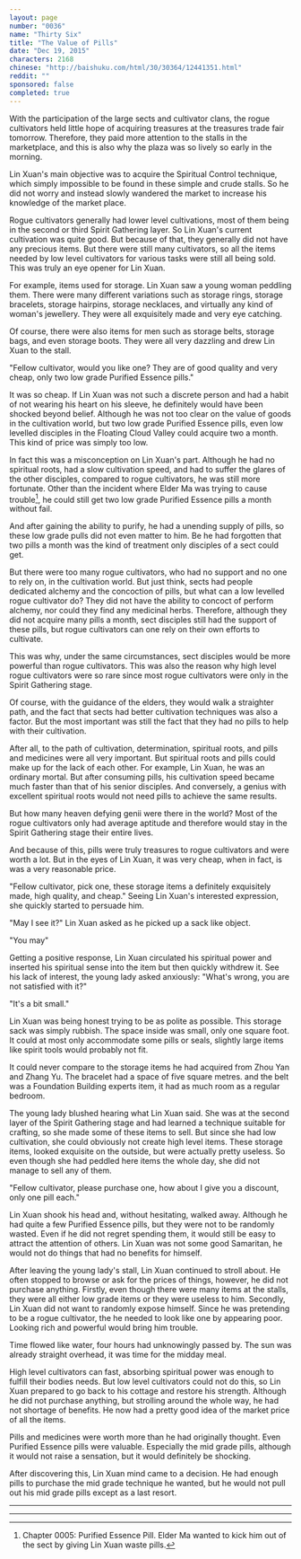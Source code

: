 ```yaml
---
layout: page
number: "0036"
name: "Thirty Six"
title: "The Value of Pills"
date: "Dec 19, 2015"
characters: 2168
chinese: "http://baishuku.com/html/30/30364/12441351.html"
reddit: ""
sponsored: false
completed: true
---
```


With the participation of the large sects and cultivator clans, the rogue cultivators held little hope of acquiring treasures at the treasures trade fair tomorrow. Therefore, they paid more attention to the stalls in the marketplace, and this is also why the plaza was so lively so early in the morning.

Lin Xuan's main objective was to acquire the Spiritual Control technique, which simply impossible to be found in these simple and crude stalls. So he did not worry and instead slowly wandered the market to increase his knowledge of the market place.

Rogue cultivators generally had lower level cultivations, most of them being in the second or third Spirit Gathering layer. So Lin Xuan's current cultivation was quite good. But because of that, they generally did not have any precious items. But there were still many cultivators, so all the items needed by low level cultivators for various tasks were still all being sold. This was truly an eye opener for Lin Xuan.

For example, items used for storage. Lin Xuan saw a young woman peddling them. There were many different variations such as storage rings, storage bracelets, storage hairpins, storage necklaces, and virtually any kind of woman's jewellery. They were all exquisitely made and very eye catching.

Of course, there were also items for men such as storage belts, storage bags, and even storage boots. They were all very dazzling and drew Lin Xuan to the stall.

"Fellow cultivator, would you like one? They are of good quality and very cheap, only two low grade Purified Essence pills."

It was so cheap. If Lin Xuan was not such a discrete person and had a habit of not wearing his heart on his sleeve, he definitely would have been shocked beyond belief. Although he was not too clear on the value of goods in the cultivation world, but two low grade Purified Essence pills, even low levelled disciples in the Floating Cloud Valley could acquire two a month. This kind of price was simply too low.

In fact this was a misconception on Lin Xuan's part. Although he had no spiritual roots, had a slow cultivation speed, and had to suffer the glares of the other disciples, compared to rogue cultivators, he was still more fortunate. Other than the incident where Elder Ma was trying to cause trouble[^1], he could still get two low grade Purified Essence pills a month without fail.

And after gaining the ability to purify, he had a unending supply of pills, so these low grade pulls did not even matter to him. Be he had forgotten that two pills a month was the kind of treatment only disciples of a sect could get.

But there were too many rogue cultivators, who had no support and no one to rely on, in the cultivation world. But just think, sects had people dedicated alchemy and the concoction of pills, but what can a low levelled rogue cultivator do? They did not have the ability to concoct of perform alchemy, nor could they find any medicinal herbs. Therefore, although they did not acquire many pills a month, sect disciples still had the support of these pills, but rogue cultivators can one rely on their own efforts to cultivate.

This was why, under the same circumstances, sect disciples would be more powerful than rogue cultivators. This was also the reason why high level rogue cultivators were so rare since most rogue cultivators were only in the Spirit Gathering stage.

Of course, with the guidance of the elders, they would walk a straighter path, and the fact that sects had better cultivation techniques was also a factor. But the most important was still the fact that they had no pills to help with their cultivation.

After all, to the path of cultivation, determination, spiritual roots, and pills and medicines were all very important. But spiritual roots and pills could make up for the lack of each other. For example, Lin Xuan, he was an ordinary mortal. But after consuming pills, his cultivation speed became much faster than that of his senior disciples. And conversely, a genius with excellent spiritual roots would not need pills to achieve the same results.

But how many heaven defying genii were there in the world? Most of the rogue cultivators only had average aptitude and therefore would stay in the Spirit Gathering stage their entire lives.

And because of this, pills were truly treasures to rogue cultivators and were worth a lot. But in the eyes of Lin Xuan, it was very cheap, when in fact, is was a very reasonable price.

"Fellow cultivator, pick one, these storage items a definitely exquisitely made, high quality, and cheap." Seeing Lin Xuan's interested expression, she quickly started to persuade him.

"May I see it?" Lin Xuan asked as he picked up a sack like object.

"You may"

Getting a positive response, Lin Xuan circulated his spiritual power and inserted his spiritual sense into the item but then quickly withdrew it. See his lack of interest, the young lady asked anxiously: "What's wrong, you are not satisfied with it?"

"It's a bit small."

Lin Xuan was being honest trying to be as polite as possible. This storage sack was simply rubbish. The space inside was small, only one square foot. It could at most only accommodate some pills or seals, slightly large items like spirit tools would probably not fit.

It could never compare to the storage items he had acquired from Zhou Yan and Zhang Yu. The bracelet had a space of five square metres. and the belt was a Foundation Building experts item, it had as much room as a regular bedroom.

The young lady blushed hearing what Lin Xuan said. She was at the second layer of the Spirit Gathering stage and had learned a technique suitable for crafting, so she made some of these items to sell. But since she had low cultivation, she could obviously not create high level items. These storage items, looked exquisite on the outside, but were actually pretty useless. So even though she had peddled here items the whole day, she did not manage to sell any of them.

"Fellow cultivator, please purchase one, how about I give you a discount, only one pill each."

Lin Xuan shook his head and, without hesitating, walked away. Although he had quite a few Purified Essence pills, but they were not to be randomly wasted. Even if he did not regret spending them, it would still be easy to attract the attention of others. Lin Xuan was not some good Samaritan, he would not do things that had no benefits for himself.

After leaving the young lady's stall, Lin Xuan continued to stroll about. He often stopped to browse or ask for the prices of things, however, he did not purchase anything. Firstly, even though there were many items at the stalls, they were all either low grade items or they were useless to him. Secondly, Lin Xuan did not want to randomly expose himself. Since he was pretending to be a rogue cultivator, the he needed to look like one by appearing poor. Looking rich and powerful would bring him trouble.

Time flowed like water, four hours had unknowingly passed by. The sun was already straight overhead, it was time for the midday meal.

High level cultivators can fast, absorbing spiritual power was enough to fulfill their bodies needs. But low level cultivators could not do this, so Lin Xuan prepared to go back to his cottage and restore his strength. Although he did not purchase anything, but strolling around the whole way, he had not shortage of benefits. He now had a pretty good idea of the market price of all the items.

Pills and medicines were worth more than he had originally thought. Even Purified Essence pills were valuable. Especially the mid grade pills, although it would not raise a sensation, but it would definitely be shocking.

After discovering this, Lin Xuan mind came to a decision. He had enough pills to purchase the mid grade technique he wanted, but he would not pull out his mid grade pills except as a last resort.

---
---

[^1]: Chapter 0005: Purified Essence Pill. Elder Ma wanted to kick him out of the sect by giving Lin Xuan waste pills.
